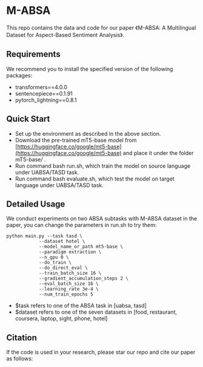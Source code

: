 # M-ABSA

This repo contains the data and code for our paper 《M-ABSA: A Multilingual Dataset for Aspect-Based Sentiment Analysis》.

## Requirements

We recommend you to install the specified version of the following packages:

- transformers==4.0.0
-  sentencepiece==0.1.91
-  pytorch_lightning==0.8.1

## Quick Start

- Set up the environment as described in the above section.
- Download the pre-trained mT5-base model from [https://huggingface.co/google/mt5-base](https://huggingface.co/google/mt5-base) and place it under the folder mT5-base/ .
- Run command bash run.sh, which train the model on source language under UABSA/TASD task.
- Run command bash evaluate.sh, which test the model on target language under UABSA/TASD task.

## Detailed Usage
We conduct experiments on two ABSA subtasks with M-ABSA dataset in the paper, you can change the parameters in run.sh to try them:

```
python main.py --task tasd \
            --dataset hotel \
            --model_name_or_path mt5-base \
            --paradigm extraction \
            --n_gpu 0 \
            --do_train \
            --do_direct_eval \
            --train_batch_size 16 \
            --gradient_accumulation_steps 2 \
            --eval_batch_size 16 \
            --learning_rate 3e-4 \
            --num_train_epochs 5
```

- $task refers to one of the ABSA task in [uabsa, tasd]
- $dataset refers to one of the seven datasets in [food, restaurant, coursera, laptop, sight, phone, hotel]


## Citation

If the code is used in your research, please star our repo and cite our paper as follows:
```
```

